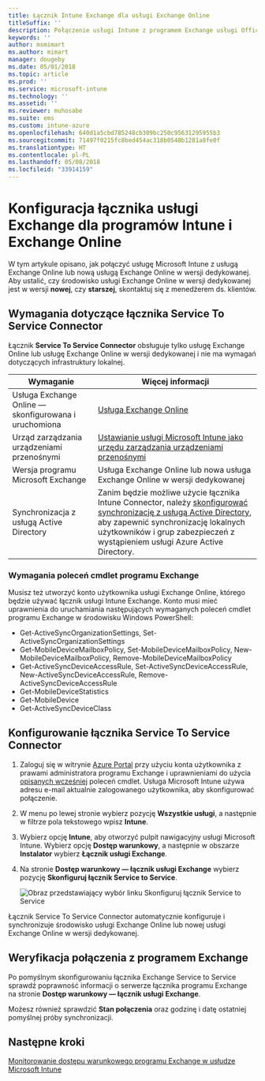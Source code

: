 ```yaml
---
title: Łącznik Intune Exchange dla usługi Exchange Online
titleSuffix: ''
description: Połączenie usługi Intune z programem Exchange usługi Office 365 umożliwia obsługę funkcji zarządzanie urządzeniami przenośnymi usługi Exchange ActiveSync.
keywords: ''
author: msmimart
ms.author: mimart
manager: dougeby
ms.date: 05/01/2018
ms.topic: article
ms.prod: ''
ms.service: microsoft-intune
ms.technology: ''
ms.assetid: ''
ms.reviewer: muhosabe
ms.suite: ems
ms.custom: intune-azure
ms.openlocfilehash: 640d1a5cbd785248cb309bc250c95631295955b3
ms.sourcegitcommit: 71497f0215fc8bed454ac318b0548b1281a8fe0f
ms.translationtype: HT
ms.contentlocale: pl-PL
ms.lasthandoff: 05/08/2018
ms.locfileid: "33914159"
---
```

# <a name="configure-the-exchange-service-connector-for-intune-and-exchange-online"></a>Konfiguracja łącznika usługi Exchange dla programów Intune i Exchange Online

W tym artykule opisano, jak połączyć usługę Microsoft Intune z usługą Exchange Online lub nową usługą Exchange Online w wersji dedykowanej. Aby ustalić, czy środowisko usługi Exchange Online w wersji dedykowanej jest w wersji **nowej**, czy **starszej**, skontaktuj się z menedżerem ds. klientów.

## <a name="service-to-service-connector-requirements"></a>Wymagania dotyczące łącznika Service To Service Connector
Łącznik **Service To Service Connector** obsługuje tylko usługę Exchange Online lub usługę Exchange Online w wersji dedykowanej i nie ma wymagań dotyczących infrastruktury lokalnej.


|              Wymaganie               |                                                                                                            Więcej informacji                                                                                                            |
|----------------------------------------|----------------------------------------------------------------------------------------------------------------------------------------------------------------------------------------------------------------------------------------|
| Usługa Exchange Online — skonfigurowana i uruchomiona |                                                                                 [Usługa Exchange Online](https://technet.microsoft.com/library/jj200580.aspx)                                                                                 |
|   Urząd zarządzania urządzeniami przenośnymi   |                                                       [Ustawianie usługi Microsoft Intune jako urzędu zarządzania urządzeniami przenośnymi](mdm-authority-set.md)                                                       |
|       Wersja programu Microsoft Exchange       |                                                                                      Usługa Exchange Online lub nowa usługa Exchange Online w wersji dedykowanej                                                                                      |
|    Synchronizacja z usługą Active Directory    | Zanim będzie możliwe użycie łącznika Intune Connector, należy [skonfigurować synchronizację z usługą Active Directory](/intune/users-add), aby zapewnić synchronizację lokalnych użytkowników i grup zabezpieczeń z wystąpieniem usługi Azure Active Directory. |

### <a name="exchange-cmdlet-requirements"></a>Wymagania poleceń cmdlet programu Exchange

Musisz też utworzyć konto użytkownika usługi Exchange Online, którego będzie używać łącznik usługi Intune Exchange. Konto musi mieć uprawnienia do uruchamiania następujących wymaganych poleceń cmdlet programu Exchange w środowisku Windows PowerShell:

 - Get-ActiveSyncOrganizationSettings, Set-ActiveSyncOrganizationSettings
 - Get-MobileDeviceMailboxPolicy, Set-MobileDeviceMailboxPolicy, New-MobileDeviceMailboxPolicy, Remove-MobileDeviceMailboxPolicy
 - Get-ActiveSyncDeviceAccessRule, Set-ActiveSyncDeviceAccessRule, New-ActiveSyncDeviceAccessRule, Remove-ActiveSyncDeviceAccessRule
 - Get-MobileDeviceStatistics
 - Get-MobileDevice
 - Get-ActiveSyncDeviceClass

## <a name="set-up-the-service-to-service-connector"></a>Konfigurowanie łącznika Service To Service Connector

1. Zaloguj się w witrynie [Azure Portal](http://portal.azure.com) przy użyciu konta użytkownika z prawami administratora programu Exchange i uprawnieniami do użycia [opisanych wcześniej](#exchange-cmdlet-requirements) poleceń cmdlet. Usługa Microsoft Intune używa adresu e-mail aktualnie zalogowanego użytkownika, aby skonfigurować połączenie.

2. W menu po lewej stronie wybierz pozycję **Wszystkie usługi**, a następnie w filtrze pola tekstowego wpisz **Intune**.

3. Wybierz opcję **Intune**, aby otworzyć pulpit nawigacyjny usługi Microsoft Intune. Wybierz opcję **Dostęp warunkowy**, a następnie w obszarze **Instalator** wybierz **Łącznik usługi Exchange**.

4.  Na stronie **Dostęp warunkowy — łącznik usługi Exchange** wybierz pozycję **Skonfiguruj łącznik Service to Service**. 
   
     ![Obraz przedstawiający wybór linku Skonfiguruj łącznik Service to Service](media/exchange_service_connector.png)

Łącznik Service To Service Connector automatycznie konfiguruje i synchronizuje środowisko usługi Exchange Online lub nowej usługi Exchange Online w wersji dedykowanej.

## <a name="validate-your-exchange-connection"></a>Weryfikacja połączenia z programem Exchange

Po pomyślnym skonfigurowaniu łącznika Exchange Service to Service sprawdź poprawność informacji o serwerze łącznika programu Exchange na stronie **Dostęp warunkowy — łącznik usługi Exchange**.

Możesz również sprawdzić **Stan połączenia** oraz godzinę i datę ostatniej pomyślnej próby synchronizacji.

## <a name="next-steps"></a>Następne kroki
[Monitorowanie dostępu warunkowego programu Exchange w usłudze Microsoft Intune](conditional-access-exchange-monitor.md)